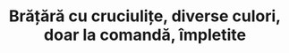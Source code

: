 ---
layout: post
title: "Brățără cu cruciulițe, diverse culori, doar la comandă, împletite"
description: "Brățără cu cruciulițe, diverse culori, doar la comandă, împletite."
img: "/assets/img/bratari-cu-cruciulite-diverse-culori-doar-la-comanda-1.jpg"
img2: "/assets/img/bratari-alb-albastre-impletite.jpg"
colors: "diverse"
price: "6.00 RON /buc"
vertical: true
---